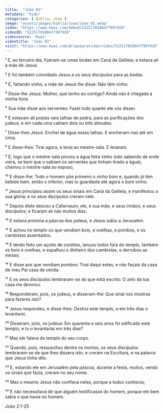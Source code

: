 ```yaml
---
title:  "João 02"
metadate: "hide"
categories: [ Biblia, Joao ]
image: "assets/images/biblia/joao/joao_02.webp"
video: "https://www.kwai.com/embed/5225170100477997928"
videoID: "5225170100477997928"
videosource: "Kwai"
videotitle: "João 02"
visit: "https://www.kwai.com/@riquegratidao/video/5225170100477997928"
---
```



¹ E, ao terceiro dia, fizeram-se umas bodas em Caná da Galileia; e estava ali a mãe de Jesus.

² E foi também convidado Jesus e os seus discípulos para as bodas.

³ E, faltando vinho, a mãe de Jesus lhe disse: Não têm vinho.

⁴ Disse-lhe Jesus: Mulher, que tenho eu contigo? Ainda não é chegada a minha hora.

⁵ Sua mãe disse aos serventes: Fazei tudo quanto ele vos disser.

⁶ E estavam ali postas seis talhas de pedra, para as purificações dos judeus, e em cada uma cabiam dois ou três almudes.

⁷ Disse-lhes Jesus: Enchei de água essas talhas. E encheram-nas até em cima.

⁸ E disse-lhes: Tirai agora, e levai ao mestre-sala. E levaram.

⁹ E, logo que o mestre-sala provou a água feita vinho (não sabendo de onde viera, se bem que o sabiam os serventes que tinham tirado a água), chamou o mestre-sala ao esposo,

¹⁰ E disse-lhe: Todo o homem põe primeiro o vinho bom e, quando já têm bebido bem, então o inferior; mas tu guardaste até agora o bom vinho.

¹¹ Jesus principiou assim os seus sinais em Caná da Galileia, e manifestou a sua glória; e os seus discípulos creram nele.

¹² Depois disto desceu a Cafarnaum, ele, e sua mãe, e seus irmãos, e seus discípulos; e ficaram ali não muitos dias.

¹³ E estava próxima a páscoa dos judeus, e Jesus subiu a Jerusalém.

¹⁴ E achou no templo os que vendiam bois, e ovelhas, e pombos, e os cambistas assentados.

¹⁵ E tendo feito um açoite de cordões, lançou todos fora do templo, também os bois e ovelhas; e espalhou o dinheiro dos cambistas, e derrubou as mesas;

¹⁶ E disse aos que vendiam pombos: Tirai daqui estes, e não façais da casa de meu Pai casa de venda.

¹⁷ E os seus discípulos lembraram-se do que está escrito: O zelo da tua casa me devorou.

¹⁸ Responderam, pois, os judeus, e disseram-lhe: Que sinal nos mostras para fazeres isto?

¹⁹ Jesus respondeu, e disse-lhes: Destruí este templo, e em três dias o levantarei.

²⁰ Disseram, pois, os judeus: Em quarenta e seis anos foi edificado este templo, e tu o levantarás em três dias?

²¹ Mas ele falava do templo do seu corpo.

²² Quando, pois, ressuscitou dentre os mortos, os seus discípulos lembraram-se de que lhes dissera isto; e creram na Escritura, e na palavra que Jesus tinha dito.

²³ E, estando ele em Jerusalém pela páscoa, durante a festa, muitos, vendo os sinais que fazia, creram no seu nome.

²⁴ Mas o mesmo Jesus não confiava neles, porque a todos conhecia;

²⁵ E não necessitava de que alguém testificasse do homem, porque ele bem sabia o que havia no homem. 


João 2:1-25

